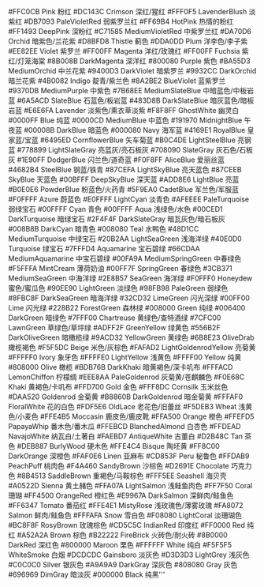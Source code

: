 #FFC0CB Pink 粉红
#DC143C Crimson 深红/猩红
#FFF0F5 LavenderBlush 淡紫红
#DB7093 PaleVioletRed 弱紫罗兰红
#FF69B4 HotPink 热情的粉红
#FF1493 DeepPink 深粉红
#C71585 MediumVioletRed 中紫罗兰红
#DA70D6 Orchid 暗紫色/兰花紫
#D8BFD8 Thistle 蓟色
#DDA0DD Plum 洋李色/李子紫
#EE82EE Violet 紫罗兰
#FF00FF Magenta 洋红/玫瑰红
#FF00FF Fuchsia 紫红/灯笼海棠
#8B008B DarkMagenta 深洋红
#800080 Purple 紫色
#BA55D3 MediumOrchid 中兰花紫
#9400D3 DarkViolet 暗紫罗兰
#9932CC DarkOrchid 暗兰花紫
#4B0082 Indigo 靛青/紫兰色
#8A2BE2 BlueViolet 蓝紫罗兰
#9370DB MediumPurple 中紫色
#7B68EE MediumSlateBlue 中暗蓝色/中板岩蓝
#6A5ACD SlateBlue 石蓝色/板岩蓝
#483D8B DarkSlateBlue 暗灰蓝色/暗板岩蓝
#E6E6FA Lavender 淡紫色/熏衣草淡紫
#F8F8FF GhostWhite 幽灵白
#0000FF Blue 纯蓝
#0000CD MediumBlue 中蓝色
#191970 MidnightBlue 午夜蓝
#00008B DarkBlue 暗蓝色
#000080 Navy 海军蓝
#4169E1 RoyalBlue 皇家蓝/宝蓝
#6495ED CornflowerBlue 矢车菊蓝
#B0C4DE LightSteelBlue 亮钢蓝
#778899 LightSlateGray 亮蓝灰/亮石板灰
#708090 SlateGray 灰石色/石板灰
#1E90FF DodgerBlue 闪兰色/道奇蓝
#F0F8FF AliceBlue 爱丽丝蓝
#4682B4 SteelBlue 钢蓝/铁青
#87CEFA LightSkyBlue 亮天蓝色
#87CEEB SkyBlue 天蓝色
#00BFFF DeepSkyBlue 深天蓝
#ADD8E6 LightBlue 亮蓝
#B0E0E6 PowderBlue 粉蓝色/火药青
#5F9EA0 CadetBlue 军兰色/军服蓝
#F0FFFF Azure 蔚蓝色
#E0FFFF LightCyan 淡青色
#AFEEEE PaleTurquoise 弱绿宝石
#00FFFF Cyan 青色
#00FFFF Aqua 浅绿色/水色
#00CED1 DarkTurquoise 暗绿宝石
#2F4F4F DarkSlateGray 暗瓦灰色/暗石板灰
#008B8B DarkCyan 暗青色
#008080 Teal 水鸭色
#48D1CC MediumTurquoise 中绿宝石
#20B2AA LightSeaGreen 浅海洋绿
#40E0D0 Turquoise 绿宝石
#7FFFD4 Aquamarine 宝石碧绿
#66CDAA MediumAquamarine 中宝石碧绿
#00FA9A MediumSpringGreen 中春绿色
#F5FFFA MintCream 薄荷奶油
#00FF7F SpringGreen 春绿色
#3CB371 MediumSeaGreen 中海洋绿
#2E8B57 SeaGreen 海洋绿
#F0FFF0 Honeydew 蜜色/蜜瓜色
#90EE90 LightGreen 淡绿色
#98FB98 PaleGreen 弱绿色
#8FBC8F DarkSeaGreen 暗海洋绿
#32CD32 LimeGreen 闪光深绿
#00FF00 Lime 闪光绿
#228B22 ForestGreen 森林绿
#008000 Green 纯绿
#006400 DarkGreen 暗绿色
#7FFF00 Chartreuse 黄绿色/查特酒绿
#7CFC00 LawnGreen 草绿色/草坪绿
#ADFF2F GreenYellow 绿黄色
#556B2F DarkOliveGreen 暗橄榄绿
#9ACD32 YellowGreen 黄绿色
#6B8E23 OliveDrab 橄榄褐色
#F5F5DC Beige 米色/灰棕色
#FAFAD2 LightGoldenrodYellow 亮菊黄
#FFFFF0 Ivory 象牙色
#FFFFE0 LightYellow 浅黄色
#FFFF00 Yellow 纯黄
#808000 Olive 橄榄
#BDB76B DarkKhaki 暗黄褐色/深卡叽布
#FFFACD LemonChiffon 柠檬绸
#EEE8AA PaleGoldenrod 灰菊黄/苍麒麟色
#F0E68C Khaki 黄褐色/卡叽布
#FFD700 Gold 金色
#FFF8DC Cornsilk 玉米丝色
#DAA520 Goldenrod 金菊黄
#B8860B DarkGoldenrod 暗金菊黄
#FFFAF0 FloralWhite 花的白色
#FDF5E6 OldLace 老花色/旧蕾丝
#F5DEB3 Wheat 浅黄色/小麦色
#FFE4B5 Moccasin 鹿皮色/鹿皮靴
#FFA500 Orange 橙色
#FFEFD5 PapayaWhip 番木色/番木瓜
#FFEBCD BlanchedAlmond 白杏色
#FFDEAD NavajoWhite 纳瓦白/土著白
#FAEBD7 AntiqueWhite 古董白
#D2B48C Tan 茶色
#DEB887 BurlyWood 硬木色
#FFE4C4 Bisque 陶坯黄
#FF8C00 DarkOrange 深橙色
#FAF0E6 Linen 亚麻布
#CD853F Peru 秘鲁色
#FFDAB9 PeachPuff 桃肉色
#F4A460 SandyBrown 沙棕色
#D2691E Chocolate 巧克力色
#8B4513 SaddleBrown 重褐色/马鞍棕色
#FFF5EE Seashell 海贝壳
#A0522D Sienna 黄土赭色
#FFA07A LightSalmon 浅鲑鱼肉色
#FF7F50 Coral 珊瑚
#FF4500 OrangeRed 橙红色
#E9967A DarkSalmon 深鲜肉/鲑鱼色
#FF6347 Tomato 番茄红
#FFE4E1 MistyRose 浅玫瑰色/薄雾玫瑰
#FA8072 Salmon 鲜肉/鲑鱼色
#FFFAFA Snow 雪白色
#F08080 LightCoral 淡珊瑚色
#BC8F8F RosyBrown 玫瑰棕色
#CD5C5C IndianRed 印度红
#FF0000 Red 纯红
#A52A2A Brown 棕色
#B22222 FireBrick 火砖色/耐火砖
#8B0000 DarkRed 深红色
#800000 Maroon 栗色
#FFFFFF White 纯白
#F5F5F5 WhiteSmoke 白烟
#DCDCDC Gainsboro 淡灰色
#D3D3D3 LightGrey 浅灰色
#C0C0C0 Silver 银灰色
#A9A9A9 DarkGray 深灰色
#808080 Gray 灰色
#696969 DimGray 暗淡灰
#000000 Black 纯黑'''